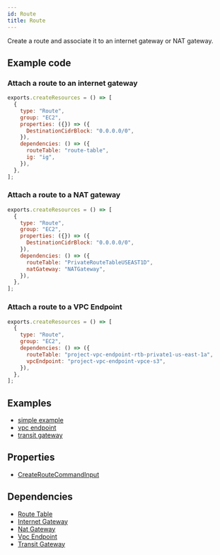 ```yaml
---
id: Route
title: Route
---
```


Create a route and associate it to an internet gateway or NAT gateway.

## Example code

### Attach a route to an internet gateway

```js
exports.createResources = () => [
  {
    type: "Route",
    group: "EC2",
    properties: ({}) => ({
      DestinationCidrBlock: "0.0.0.0/0",
    }),
    dependencies: () => ({
      routeTable: "route-table",
      ig: "ig",
    }),
  },
];
```

### Attach a route to a NAT gateway

```js
exports.createResources = () => [
  {
    type: "Route",
    group: "EC2",
    properties: ({}) => ({
      DestinationCidrBlock: "0.0.0.0/0",
    }),
    dependencies: () => ({
      routeTable: "PrivateRouteTableUSEAST1D",
      natGateway: "NATGateway",
    }),
  },
];
```

### Attach a route to a VPC Endpoint

```js
exports.createResources = () => [
  {
    type: "Route",
    group: "EC2",
    dependencies: () => ({
      routeTable: "project-vpc-endpoint-rtb-private1-us-east-1a",
      vpcEndpoint: "project-vpc-endpoint-vpce-s3",
    }),
  },
];
```

## Examples

- [simple example](https://github.com/grucloud/grucloud/blob/main/examples/aws/EC2/ec2-vpc)
- [vpc endpoint](https://github.com/grucloud/grucloud/blob/main/examples/aws/EC2/vpc-endpoint)
- [transit gateway](https://github.com/grucloud/grucloud/blob/main/examples/aws/EC2/transit-gateway)

## Properties

- [CreateRouteCommandInput](https://docs.aws.amazon.com/AWSJavaScriptSDK/v3/latest/clients/client-ec2/interfaces/createroutecommandinput.html)

## Dependencies

- [Route Table](./RouteTable.md)
- [Internet Gateway](./InternetGateway.md)
- [Nat Gateway](./NatGateway.md)
- [Vpc Endpoint](./VpcEndpoint.md)
- [Transit Gateway](./TransitGateway.md)
